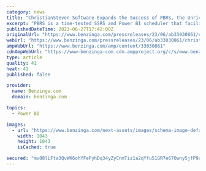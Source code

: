 ```yaml
---
category: news
title: "ChristianSteven Software Expands the Success of PBRS, the Unrivaled SSRS and Power BI Report Scheduler"
excerpt: "PBRS is a time-tested SSRS and Power BI scheduler that facilitates effortless report scheduling and delivery. ChristianSteven Software, a renowned innovator in delivering BI reports, spotlights the su"
publishedDateTime: 2023-06-27T17:42:00Z
originalUrl: "https://www.benzinga.com/pressreleases/23/06/ab33030861/christiansteven-software-expands-the-success-of-pbrs-the-unrivaled-ssrs-and-power-bi-report-sched"
webUrl: "https://www.benzinga.com/pressreleases/23/06/ab33030861/christiansteven-software-expands-the-success-of-pbrs-the-unrivaled-ssrs-and-power-bi-report-sched"
ampWebUrl: "https://www.benzinga.com/amp/content/33030861"
cdnAmpWebUrl: "https://www-benzinga-com.cdn.ampproject.org/c/s/www.benzinga.com/amp/content/33030861"
type: article
quality: 41
heat: 41
published: false

provider:
  name: Benzinga.com
  domain: benzinga.com

topics:
  - Power BI

images:
  - url: "https://www.benzinga.com/next-assets/images/schema-image-default.png"
    width: 1043
    height: 1043
    isCached: true

secured: "mv08lLFta3QvWK6ohYFeFyhDq34yZyCnmTiz1a2qYfu51GR7e67Owny5jfP9aguR+AuBbTIfVQdt59JEYzz6IBl2Zu9zdSC9WkueHvhIW5f2WU6BkYFhK+g+vUQVxXar0cMBmg/LljHlSrHf/Lf4nmupOKdiRjR/9UoJJ74E2Ex+6D9LPGjSZnmm19rPCbZpaqr3cY5eLACm19CBp7qLMl4I35gpR/BuHN+pgcHppLUILrmkZiPLkDXk8pPGSwDOYegTjhxu4K4Kl1urac0H2YDzND2vwlptDyF8htZfcSJWefVlxJmKzSiuxYnwI2/O0GbLTz4siY+J6lKSzzNDkb3Uh9YOgk68h8F4EtoeYHY=;wlhVrc+oPYIeiJwhS00Ssg=="
---
```


